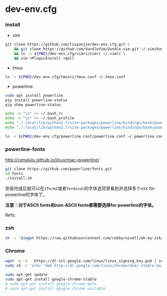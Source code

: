 dev-env.cfg
===========

### install

* vim

```bash
git clone https://github.com/liuyanjie/dev-env.cfg.git \
    && git clone https://github.com/VundleVim/Vundle.vim.git ~/.vim/bundle/Vundle.vim \
    && ln -s ${PWD}/dev-env.cfg/vimrc/vimrc ~/.vimrc \
    && vim +PluginInstall +qall
```

* tmux

```sh
ln -s ${PWD}/dev-env.cfg/tmuxrc/tmux.conf ~/.tmux.conf
```

* powerline

```sh
sudo apt install powerline
pip install powerline-status
pip show powerline-status

echo -e "\n" >> ~/.bash_rc
echo -e "\n" >> ~/.bash_profile
echo "./.local/lib/python2.7/site-packages/powerline/bindings/bash/powerline.sh" >> ~/.bash_rc
echo "./.local/lib/python2.7/site-packages/powerline/bindings/bash/powerline.sh" >> ~/.bash_profile

ln -s ${PWD}/dev-env.cfg/powerline.conf/powerline.conf ~/.powerline.conf
```

### powerline-fonts

http://cenalulu.github.io/linux/mac-powerline/

```sh
git clone https://github.com/powerline/fonts.git
cd fonts
./install.sh
```
安装完成后就可以在`iTerm2`或者`Terminal`的字体选项里看到并选择多个xxx for powerline的字体了。

**注意：对于ASCII fonts和non-ASCII fonts都需要选择for powerline的字体。**

Refs:


### zsh

```sh
sh -c "$(wget https://raw.githubusercontent.com/robbyrussell/oh-my-zsh/master/tools/install.sh -O -)"
```


### Chrome

```sh
wget -q -O - https://dl-ssl.google.com/linux/linux_signing_key.pub | sudo apt-key add -
sudo sh -c 'echo "deb http://dl.google.com/linux/chrome/deb/ stable main" >> /etc/apt/sources.list.d/google-chrome.list'

sudo apt-get update
sudo apt-get install google-chrome-stable
# sudo apt-get install google-chrome-beta
# sudo apt-get install google-chrome-unstable
```

